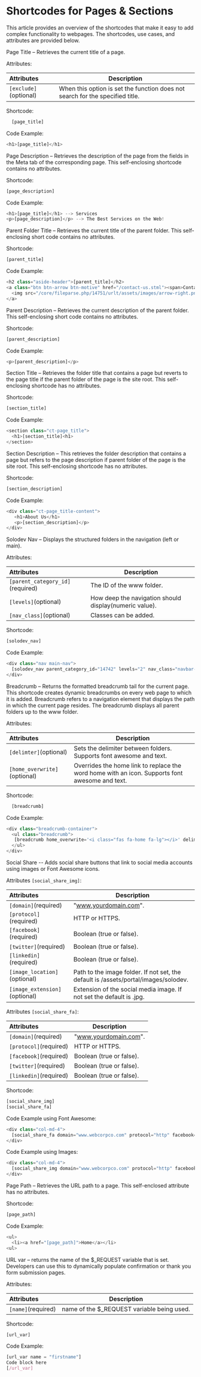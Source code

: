 # Shortcodes for Pages & Sections

This article provides an overview of the shortcodes that make it easy to add complex functionality to webpages. The shortcodes, use cases, and attributes are provided below.

Page Title – Retrieves the current title of a page. 

Attributes:

**Attributes** | **Description** 
:--- | ---
```[exclude]```(optional) | When this option is set the function does not search for the specified title. 

Shortcode:
 
```js
  [page_title]
```

Code Example:

```js
<h1>[page_title]</h1>
```

Page Description – Retrieves the description of the page from the fields in the Meta tab of the corresponding page. This self-enclosing shortcode contains no attributes.

Shortcode:

```js
[page_description]
```
Code Example:
 
```js
<h1>[page_title]</h1> --> Services
<p>[page_description]</p> --> The Best Services on the Web!
```

Parent Folder Title – Retrieves the current title of the parent folder. This self-enclosing short code contains no attributes. 

Shortcode:

```js
[parent_title]
```

Code Example:

```js
<h2 class="aside-header">[parent_title]</h2> 
<a class="btn btn-arrow btn-motive" href="/contact-us.stml"><span>Contact Us</span>
  <img src="/core/fileparse.php/14751/urlt/assets/images/arrow-right.png" alt="Arrow Right">
</a>
```

Parent Description – Retrieves the current description of the parent folder. This self-enclosing short code contains no attributes. 

Shortcode:

```js
[parent_description]
```

Code Example:

```js
<p>[parent_description]</p>
```

Section Title – Retrieves the folder title that contains a page but reverts to the page title if the parent folder of the page is the site root. This self-enclosing shortcode has no attributes.

Shortcode:

```js
[section_title]
```

Code Example:

```js
<section class="ct-page_title">
  <h1>[section_title]<h1>
</section>
```

Section Description – This retrieves the folder description that contains a page but refers to the page description if parent folder of the page is the site root. This self-enclosing shortcode has no attributes. 

Shortcode: 

```js
[section_description]
```

Code Example:

```js
<div class="ct-page_title-content">
   <h1>About Us</h1>
   <p>[section_description]</p>
</div>
```

Solodev Nav – Displays the structured folders in the navigation (left or main). 

Attributes:

**Attributes** | **Description** 
:--- | ---
```[parent_category_id]```(required) | The ID of the www folder. 
```[levels]```(optional) | How deep the navigation should display(numeric value).  
```[nav_class]```(optional) | Classes can be added. 

Shortcode:
 
```js
[solodev_nav]
```

Code Example:

```js
<div class="nav main-nav">
  [solodev_nav parent_category_id="14742" levels="2" nav_class="navbar-nav navbar-right"]
</div>
```

Breadcrumb – Returns the formatted breadcrumb tail for the current page. This shortcode creates dynamic breadcrumbs on every web page to which it is added. Breadcrumb refers to a navigation element that displays the path in which the current page resides. The breadcrumb displays all parent folders up to the www folder. 

Attributes: 

**Attributes** | **Description** 
:--- | ---
```[delimter]```(optional) | Sets the delimiter between folders. Supports font awesome and text.  
```[home_overwrite]```(optional) | Overrides the home link to replace the word home with an icon. Supports font awesome and text. 

Shortcode:

```js
  [breadcrumb]
```

Code Example:

```js
<div class="breadcrumb-container">
  <ul class="breadcrumb">
   [breadcrumb home_overwrite='<i class="fas fa-home fa-lg"></i>' delimiter="-"]
  </ul>
</div>
```

Social Share -- Adds social share buttons that link to social media accounts using images or Font Awesome icons.

Attributes ```[social_share_img]```: 

**Attributes** | **Description** 
:--- | ---
```[domain]```(required) | "www.yourdomain.com".
```[protocol]```(required) | HTTP or HTTPS.
```[facebook]```(required) | Boolean (true or false).
```[twitter]```(required) | Boolean (true or false).
```[linkedin]```(required) | Boolean (true or false).
```[image_location]```(optional) | Path to the image folder. If not set, the default is /assets/portal/images/solodev.
```[image_extension]```(optional) | Extension of the social media image. If not set the default is .jpg.  

Attributes ```[social_share_fa]```: 

**Attributes** | **Description** 
:--- | ---
```[domain]```(required) | "www.yourdomain.com".
```[protocol]```(required) | HTTP or HTTPS.
```[facebook]```(required) | Boolean (true or false).
```[twitter]```(required) | Boolean (true or false).
```[linkedin]```(required) | Boolean (true or false).

Shortcode:

```js
[social_share_img] 
[social_share_fa]
```

Code Example using Font Awesome:

```js
<div class="col-md-4">
  [social_share_fa domain="www.webcorpco.com" protocol="http" facebook="true" twitter="true" linkedin="true"]
</div>
```

Code Example using Images:
 
```js
<div class="col-md-4">
  [social_share_img domain="www.webcorpco.com" protocol="http" facebook="true" twitter="true" linkedin="true"]
</div>
```

Page Path – Retrieves the URL path to a page. This self-enclosed attribute has no attributes. 

Shortcode:

```js
[page_path]
```
Code Example: 

```js
<ul>
  <li><a href="[page_path]">Home</a></li>
<ul>
```

URL var – returns the name of the $_REQUEST variable that is set. Developers can use this to dynamically populate confirmation or thank you form submission pages. 

Attributes:
 
**Attributes** | **Description** 
:--- | ---
```[name]```(required) | name of the $_REQUEST variable being used.

Shortcode:

```js
[url_var]
```

Code Example:

```js
[url_var name = "firstname"]
Code block here
[/url_var]
```